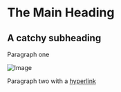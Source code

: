 <html>
  <head>
    <!-- META INFORMATION -->  
  </head>
  <body>
    <!-- PAGE CONTENT -->


<div>
  <h1>The Main Heading</h1> 
  <h2>A catchy subheading</h2>
  <p>Paragraph one</p> 
  <img src="/" alt="Image"> 
  <p>Paragraph two with a <a href="https://github.com/Buat-Halaman-Bisnis-Kamu/Toko-Halaman-Kami/blob/master/Image/images.jpeg">hyperlink</a></p>
</div>
  </body>
</html>
